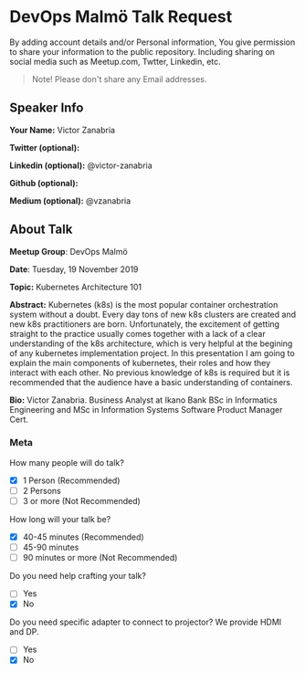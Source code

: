 # DevOps Malmö Talk Request
By adding account details and/or Personal information, You give permission to share your information to the public repository.
Including sharing on social media such as Meetup.com, Twtter, Linkedin, etc.
> Note! Please don't share any Email addresses.

## Speaker Info

**Your Name:** Victor Zanabria

**Twitter (optional):** 

**Linkedin (optional):** @victor-zanabria

**Github (optional):** 

**Medium (optional):** @vzanabria

## About Talk

**Meetup Group**: DevOps Malmö

**Date**: Tuesday, 19 November 2019

**Topic:** Kubernetes Architecture 101

**Abstract:**
Kubernetes (k8s) is the most popular container orchestration system without a doubt. Every day tons of new k8s clusters are created and new k8s practitioners are born. Unfortunately, the excitement of getting straight to the practice usually comes together with a lack of a clear understanding of the k8s architecture, which is very helpful at the begining of any kubernetes implementation project.
In this presentation I am going to explain the main components of kubernetes, their roles and how they interact with each other.
No previous knowledge of k8s is required but it is recommended that the audience have a basic understanding of containers.

**Bio:**
Victor Zanabria.
Business Analyst at Ikano Bank
BSc in Informatics Engineering and MSc in Information Systems
Software Product Manager Cert.

### Meta

How many people will do talk?
- [x] 1 Person (Recommended)
- [ ] 2 Persons
- [ ] 3 or more (Not Recommended)

How long will your talk be?
- [x] 40-45 minutes (Recommended)
- [ ] 45-90 minutes
- [ ] 90 minutes or more (Not Recommended)

Do you need help crafting your talk?
- [ ] Yes
- [x] No

Do you need specific adapter to connect to projector? We provide HDMI and DP.
- [ ] Yes
- [x] No
